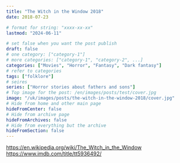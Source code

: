 ```yaml
---
title: "The Witch in the Window 2018"
date: 2018-07-23

# format for string: "xxxx-xx-xx"
lastmod: "2024-06-11"

# set false when you want the post publish
draft: false
# one category: ["category-1"]
# more categories: ["category-1", "category-2", ...]
categories: ["Movies", "Horror", "Fantasy", "Dark fantasy"]
# refer to categories
tags: ["folklore"]
# seires
series: ["Horror stories about fathers and sons"]
# Top image for the post: /en/images/posts/test/cover.jpg
image: "/uk/images/posts/the-witch-in-the-window-2018/cover.jpg"
# Hide from home and other main page
hideFromCenter: false
# Hide from archive page
hideFromArchives: false
# Hide from everything but the archive
hideFromSection: false
---
```

https://en.wikipedia.org/wiki/The_Witch_in_the_Window
https://www.imdb.com/title/tt5936492/
<!--more-->
